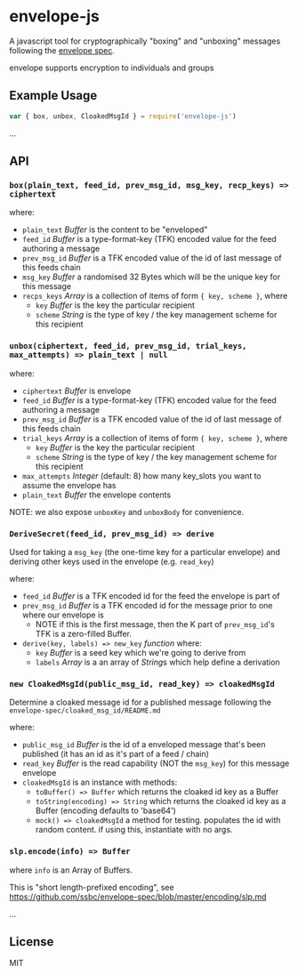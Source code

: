 # envelope-js

A javascript tool for cryptographically "boxing" and "unboxing" messages
following the [envelope spec](https://github.com/ssbc/envelope-spec).

envelope supports encryption to individuals and groups

## Example Usage

```js
var { box, unbox, CloakedMsgId } = require('envelope-js')
```

...

## API

### `box(plain_text, feed_id, prev_msg_id, msg_key, recp_keys) => ciphertext`

where:
- `plain_text` *Buffer* is the content to be "enveloped"
- `feed_id` *Buffer* is a type-format-key (TFK) encoded value for the feed authoring a message
- `prev_msg_id` *Buffer* is a TFK encoded value of the id of last message of this feeds chain
- `msg_key` *Buffer* a randomised 32 Bytes which will be the unique key for this message
- `recps_keys` *Array* is a collection of items of form `{ key, scheme }`, where
    - `key` *Buffer* is the key the particular recipient
    - `scheme` *String* is the type of key / the key management scheme for this recipient


### `unbox(ciphertext, feed_id, prev_msg_id, trial_keys, max_attempts) => plain_text | null`

where:
- `ciphertext` *Buffer* is envelope
- `feed_id` *Buffer* is a type-format-key (TFK) encoded value for the feed authoring a message
- `prev_msg_id` *Buffer* is a TFK encoded value of the id of last message of this feeds chain
- `trial_keys` *Array* is a collection of items of form `{ key, scheme }`, where
    - `key` *Buffer* is the key the particular recipient
    - `scheme` *String* is the type of key / the key management scheme for this recipient
- `max_attempts` *Integer* (default: 8) how many key_slots you want to assume the envelope has
- `plain_text` *Buffer* the envelope contents

NOTE: we also expose `unboxKey` and `unboxBody` for convenience.

### `DeriveSecret(feed_id, prev_msg_id) => derive`

Used for taking a `msg_key` (the one-time key for a particular envelope) and deriving other keys used in the envelope (e.g. `read_key`)

where:
- `feed_id` *Buffer* is a TFK encoded id for the feed the envelope is part of
- `prev_msg_id` *Buffer* is a TFK encoded id for the message prior to one where our envelope is
    - NOTE if this is the first message, then the K part of `prev_msg_id`'s TFK is a zero-filled Buffer.
- `derive(key, labels) => new_key` *function* where:
    - `key` *Buffer* is a seed key which we're going to derive from
    - `labels` *Array* is a an array of *String*s which help define a derivation


### `new CloakedMsgId(public_msg_id, read_key) => cloakedMsgId`

Determine a cloaked message id for a published message following the `envelope-spec/cloaked_msg_id/README.md`

where:
- `public_msg_id` *Buffer* is the id of a enveloped message that's been published (it has an id as it's part of a feed / chain)
- `read_key` *Buffer* is the read capability (NOT the `msg_key`) for this message envelope
- `cloakedMsgId` is an instance with methods:
  - `toBuffer() => Buffer` which returns the cloaked id key as a Buffer
  - `toString(encoding) => String` which returns the cloaked id key as a Buffer (encoding defaults to 'base64')
  - `mock() => cloakedMsgId` a method for testing. populates the id with random content. if using this, instantiate with no args.


### `slp.encode(info) => Buffer`

where `info` is an Array of Buffers.

This is "short length-prefixed encoding", see https://github.com/ssbc/envelope-spec/blob/master/encoding/slp.md

...

## License

MIT
